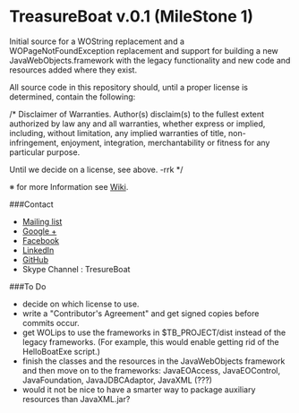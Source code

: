 TreasureBoat v.0.1 (MileStone 1)
============

Initial source for a WOString replacement and a WOPageNotFoundException replacement and
support for building a new JavaWebObjects.framework with the legacy functionality and
new code and resources added where they exist.

All source code in this repository should, until a proper license is determined, contain
the following:

/*
Disclaimer of Warranties. Author(s) disclaim(s) to the fullest extent authorized by law any and all warranties, whether express or implied,
including, without limitation, any implied warranties of title, non-infringement, enjoyment, integration, merchantability or fitness for any
particular purpose.

Until we decide on a license, see above. -rrk
*/

※ for more Information see [Wiki](https://github.com/rkiddy/TreasureBoat/wiki).

###Contact
* [Mailing list](https://groups.google.com/d/forum/treasureboat)
* [Google +](https://plus.google.com/u/0/communities/107985167507976376896)
* [Facebook](https://www.facebook.com/groups/374536819355606/)
* [LinkedIn](http://www.linkedin.com/groups/TreasureBoat-7498950)
* [GitHub](https://github.com/rkiddy/TreasureBoat)
* Skype Channel : TresureBoat

###To Do
* decide on which license to use.
* write a "Contributor's Agreement" and get signed copies before commits occur.
* get WOLips to use the frameworks in $TB_PROJECT/dist instead of the legacy frameworks.
  (For example, this would enable getting rid of the HelloBoatExe script.)
* finish the classes and the resources in the JavaWebObjects framework and then move on to
  the frameworks: JavaEOAccess, JavaEOControl, JavaFoundation, JavaJDBCAdaptor, JavaXML (???)
* would it not be nice to have a smarter way to package auxiliary resources than JavaXML.jar?


